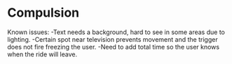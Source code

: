 # Compulsion 

Known issues:
-Text needs a background, hard to see in some areas due to lighting.
-Certain spot near television prevents movement and the trigger does not fire freezing the user.
-Need to add total time so the user knows when the ride will leave.